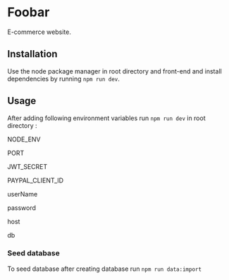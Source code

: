 # Foobar

E-commerce website.

## Installation

Use the node package manager in root directory and front-end and install dependencies by running ```npm run dev```.


## Usage
After adding following  environment variables  run ```npm run dev``` in root directory :

NODE_ENV

PORT 

JWT_SECRET 

PAYPAL_CLIENT_ID

userName 

password

host 

db 


### Seed database
To seed database after creating database run ```npm run data:import```
